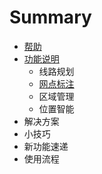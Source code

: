 # Summary

* [帮助](README.md)
* [功能说明](chapter1.md)
   * 线路规划
   * [网点标注](点面关系判断与点面绑定)
   * 区域管理
   * 位置智能
* 解决方案
* 小技巧
* 新功能速递
* 使用流程


